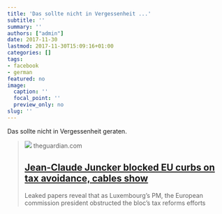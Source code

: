 ```yaml
---
title: 'Das sollte nicht in Vergessenheit ...'
subtitle: ''
summary: ''
authors: ["admin"]
date: 2017-11-30
lastmod: 2017-11-30T15:09:16+01:00
categories: []
tags:
- facebook
- german
featured: no
image:
  caption: ''
  focal_point: ''
  preview_only: no
slug: ''
---
```

Das sollte nicht in Vergessenheit geraten.
> [![](https://i.guim.co.uk/img/media/9d8fc6afc7813049ede447b3d25842a0108a13c3/0_117_3152_1891/master/3152.jpg?width=1200&height=630&quality=85&auto=format&fit=crop&overlay-align=bottom%2Cleft&overlay-width=100p&overlay-base64=L2ltZy9zdGF0aWMvb3ZlcmxheXMvdGctYWdlLTIwMTcucG5n&enable=upscale&s=08fc4338d10f868fd3c3f5f57f256607)](https://www.theguardian.com/business/2017/jan/01/jean-claude-juncker-blocked-eu-curbs-on-tax-avoidance-cables-show)
> theguardian.com
> ## [Jean-Claude Juncker blocked EU curbs on tax avoidance, cables show](https://www.theguardian.com/business/2017/jan/01/jean-claude-juncker-blocked-eu-curbs-on-tax-avoidance-cables-show)
>
>Leaked papers reveal that as Luxembourg’s PM, the European commission president obstructed the bloc’s tax reforms efforts


